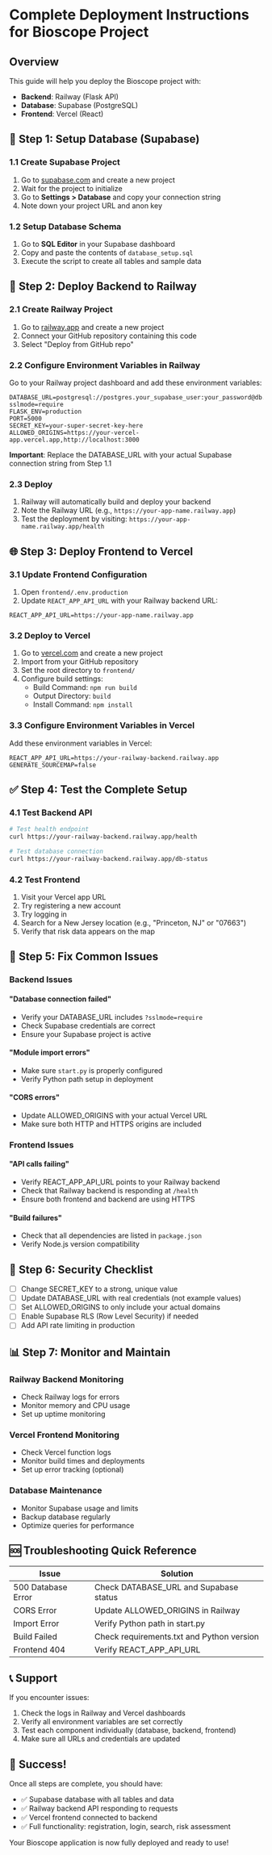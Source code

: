 # Complete Deployment Instructions for Bioscope Project

## Overview
This guide will help you deploy the Bioscope project with:
- **Backend**: Railway (Flask API)
- **Database**: Supabase (PostgreSQL)  
- **Frontend**: Vercel (React)

## 🔧 Step 1: Setup Database (Supabase)

### 1.1 Create Supabase Project
1. Go to [supabase.com](https://supabase.com) and create a new project
2. Wait for the project to initialize
3. Go to **Settings > Database** and copy your connection string
4. Note down your project URL and anon key

### 1.2 Setup Database Schema
1. Go to **SQL Editor** in your Supabase dashboard
2. Copy and paste the contents of `database_setup.sql`
3. Execute the script to create all tables and sample data

## 🚀 Step 2: Deploy Backend to Railway

### 2.1 Create Railway Project
1. Go to [railway.app](https://railway.app) and create a new project
2. Connect your GitHub repository containing this code
3. Select "Deploy from GitHub repo"

### 2.2 Configure Environment Variables in Railway
Go to your Railway project dashboard and add these environment variables:

```
DATABASE_URL=postgresql://postgres.your_supabase_user:your_password@db.your_project_ref.supabase.co:5432/postgres?sslmode=require
FLASK_ENV=production
PORT=5000
SECRET_KEY=your-super-secret-key-here
ALLOWED_ORIGINS=https://your-vercel-app.vercel.app,http://localhost:3000
```

**Important**: Replace the DATABASE_URL with your actual Supabase connection string from Step 1.1

### 2.3 Deploy
1. Railway will automatically build and deploy your backend
2. Note the Railway URL (e.g., `https://your-app-name.railway.app`)
3. Test the deployment by visiting: `https://your-app-name.railway.app/health`

## 🌐 Step 3: Deploy Frontend to Vercel

### 3.1 Update Frontend Configuration
1. Open `frontend/.env.production`
2. Update `REACT_APP_API_URL` with your Railway backend URL:
```
REACT_APP_API_URL=https://your-app-name.railway.app
```

### 3.2 Deploy to Vercel
1. Go to [vercel.com](https://vercel.com) and create a new project
2. Import from your GitHub repository
3. Set the root directory to `frontend/`
4. Configure build settings:
   - Build Command: `npm run build`
   - Output Directory: `build`
   - Install Command: `npm install`

### 3.3 Configure Environment Variables in Vercel
Add these environment variables in Vercel:
```
REACT_APP_API_URL=https://your-railway-backend.railway.app
GENERATE_SOURCEMAP=false
```

## ✅ Step 4: Test the Complete Setup

### 4.1 Test Backend API
```bash
# Test health endpoint
curl https://your-railway-backend.railway.app/health

# Test database connection
curl https://your-railway-backend.railway.app/db-status
```

### 4.2 Test Frontend
1. Visit your Vercel app URL
2. Try registering a new account
3. Try logging in
4. Search for a New Jersey location (e.g., "Princeton, NJ" or "07663")
5. Verify that risk data appears on the map

## 🔧 Step 5: Fix Common Issues

### Backend Issues

#### "Database connection failed"
- Verify your DATABASE_URL includes `?sslmode=require`
- Check Supabase credentials are correct
- Ensure your Supabase project is active

#### "Module import errors"
- Make sure `start.py` is properly configured
- Verify Python path setup in deployment

#### "CORS errors"
- Update ALLOWED_ORIGINS with your actual Vercel URL
- Make sure both HTTP and HTTPS origins are included

### Frontend Issues

#### "API calls failing"  
- Verify REACT_APP_API_URL points to your Railway backend
- Check that Railway backend is responding at `/health`
- Ensure both frontend and backend are using HTTPS

#### "Build failures"
- Check that all dependencies are listed in `package.json`
- Verify Node.js version compatibility

## 🔐 Step 6: Security Checklist

- [ ] Change SECRET_KEY to a strong, unique value
- [ ] Update DATABASE_URL with real credentials (not example values)
- [ ] Set ALLOWED_ORIGINS to only include your actual domains
- [ ] Enable Supabase RLS (Row Level Security) if needed
- [ ] Add API rate limiting in production

## 📊 Step 7: Monitor and Maintain

### Railway Backend Monitoring
- Check Railway logs for errors
- Monitor memory and CPU usage
- Set up uptime monitoring

### Vercel Frontend Monitoring  
- Check Vercel function logs
- Monitor build times and deployments
- Set up error tracking (optional)

### Database Maintenance
- Monitor Supabase usage and limits
- Backup database regularly
- Optimize queries for performance

## 🆘 Troubleshooting Quick Reference

| Issue | Solution |
|-------|----------|
| 500 Database Error | Check DATABASE_URL and Supabase status |
| CORS Error | Update ALLOWED_ORIGINS in Railway |
| Import Error | Verify Python path in start.py |
| Build Failed | Check requirements.txt and Python version |
| Frontend 404 | Verify REACT_APP_API_URL |

## 📞 Support

If you encounter issues:
1. Check the logs in Railway and Vercel dashboards
2. Verify all environment variables are set correctly
3. Test each component individually (database, backend, frontend)
4. Make sure all URLs and credentials are updated

## 🎉 Success!

Once all steps are complete, you should have:
- ✅ Supabase database with all tables and data
- ✅ Railway backend API responding to requests  
- ✅ Vercel frontend connected to backend
- ✅ Full functionality: registration, login, search, risk assessment

Your Bioscope application is now fully deployed and ready to use!
